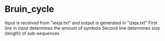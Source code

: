 ﻿# Bruin_cycle
Input is received from "ieeja.txt" and output is generated in "izeja.txt"
First line in input determines the amount of symbols
Second line determines size (length) of sub-sequences
